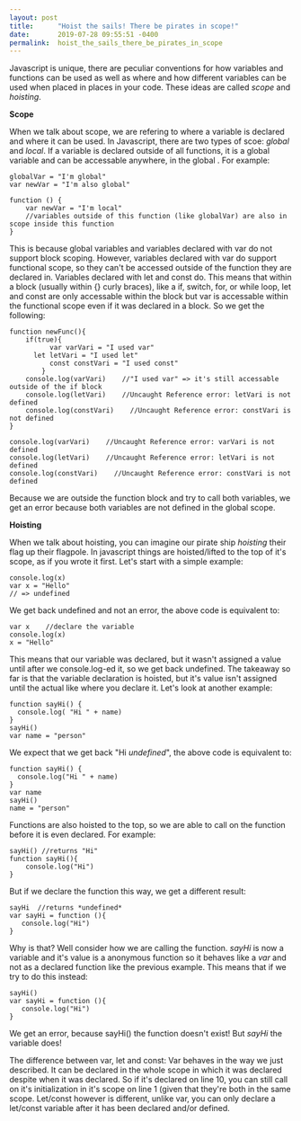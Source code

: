```yaml
---
layout: post
title:      "Hoist the sails! There be pirates in scope!"
date:       2019-07-28 09:55:51 -0400
permalink:  hoist_the_sails_there_be_pirates_in_scope
---
```



Javascript is unique, there are peculiar conventions for how variables and functions can be used as well as where and how different variables can be used when placed in places in your code. These ideas are called *scope* and *hoisting*.

**Scope**

When we talk about scope, we are refering to where a variable is declared and where it can be used. In Javascript, there are two types of scoe: *global* and *local*. If a variable is declared outside of all functions, it is a global variable and can be accessable anywhere, in the global . 
For example:
```
globalVar = "I'm global"
var newVar = "I'm also global"

function () {
    var newVar = "I'm local"
    //variables outside of this function (like globalVar) are also in scope inside this function
}

```
This is because global variables and variables declared with var do not support block scoping. However, variables declared with var do support functional scope, so they can't be accessed outside of the function they are declared in. Variables declared with let and const do. This means that within a block (usually within {} curly braces), like a if, switch, for, or while loop, let and const are only accessable within the block but var is accessable within the functional scope even if it was declared in a block. So we get the following:
```
function newFunc(){
    if(true){
		  var varVari = "I used var"
      let letVari = "I used let"
		  const constVari = "I used const"
		}
    console.log(varVari)    //"I used var" => it's still accessable outside of the if block
    console.log(letVari)    //Uncaught Reference error: letVari is not defined
    console.log(constVari)    //Uncaught Reference error: constVari is not defined
}

console.log(varVari)    //Uncaught Reference error: varVari is not defined
console.log(letVari)    //Uncaught Reference error: letVari is not defined
console.log(constVari)    //Uncaught Reference error: constVari is not defined
```
Because we are outside the function block and try to call both variables, we get an error because both variables are not defined in the global scope.

**Hoisting**

When we talk about hoisting, you can imagine our pirate ship *hoisting* their flag up their flagpole. In javascript things are hoisted/lifted to the top of it's scope, as if you wrote it first. Let's start with a simple example:
```
console.log(x)
var x = "Hello"
// => undefined
```
We get back undefined and not an error, the above code is equivalent to:
```
var x    //declare the variable
console.log(x)
x = "Hello"
```
This means that our variable was declared, but it wasn't assigned a value until after we console.log-ed it, so we get back undefined. The takeaway so far is that the variable declaration is hoisted, but it's value isn't assigned until the actual like where you declare it. Let's look at another example:
```
function sayHi() {
  console.log( "Hi " + name)
}
sayHi()
var name = "person"
```
We expect that we get back "Hi *undefined*", the above code is equivalent to:
```
function sayHi() {
  console.log("Hi " + name)
}
var name
sayHi()
name = "person"
```
Functions are also hoisted to the top, so we are able to call on the function before it is even declared. For example:
```
sayHi() //returns "Hi"
function sayHi(){
    console.log("Hi")
}
```
But if we declare the function this way, we get a different result:
```
sayHi  //returns *undefined*
var sayHi = function (){
   console.log("Hi")
}
```
Why is that? Well consider how we are calling the function. *sayHi* is now a variable and it's value is a anonymous function so it behaves like a *var* and not as a declared function like the previous example. This means that if we try to do this instead:
```
sayHi() 
var sayHi = function (){
   console.log("Hi")
}
```
We get an error, because sayHi() the function doesn't exist! But *sayHi* the variable does!

The difference between var, let and const:
Var behaves in the way we just described. It can be declared in the whole scope in which it was declared despite when it was declared. So if it's declared on line 10, you can still call on it's initialization in it's scope on line 1 (given that they're both in the same scope.
Let/const however is different, unlike var, you can only declare a let/const variable after it has been declared and/or defined.

